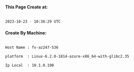
   
#### This Page Create at:

```bash

2023-10-23 - 10:36:29 UTC

```

#### Create By Machine:

```bash

Host Name : fv-az247-536

platform  : Linux-6.2.0-1014-azure-x86_64-with-glibc2.35

Ip Local  : 10.1.0.190

```

